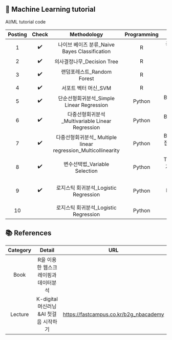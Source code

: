 ##  📂 Machine Learning tutorial
AI/ML tutorial code

| Posting | Check | Methodology | Programming | Detail |
| :------: |:---: | :------------: | :--: | :------------------: | 
| 1 | ✔️ | 나이브 베이즈 분류_Naive Bayes Classification  | R | 국회의원 투표 성향 |
| 2 | ✔️ | 의사결정나무_Decision Tree | R | 유방암 진단 |
| 3 | ✔️ | 랜덤포레스트_Random Forest | R | 유방암 진단 |
| 4 | ✔️ | 서포트 벡터 머신_SVM | R | iris 데이터 |
| 5 | ✔️ | 단순선형회귀분석_Simple Linear Regression | Python | Boston house 집값 예측 |
| 6 | ✔️ | 다중선형회귀분석_Multivariable Linear Regression | Python | Boston house 집값 예측 |
| 7 | ✔️ | 다중선형회귀분석_ Multiple linear regression_Multicollinearity | Python | Boston house 집값 예측+다중공산성 진단 |
| 8 | ✔️ | 변수선택법_Variable Selection | Python |  ToyotaCorolla 자동차가격 예측 |
| 9 | ✔️ | 로지스틱 회귀분석_Logistic Regression | Python |  Personal Loan 대출 상황 예측 |
| 10 |  | 로지스틱 회귀분석_Logistic Regression | Python |   |

## 📚 References
| Category | Detail | URL |
| :------: | :------------: | :--: | 
| Book | R을 이용한 웹스크레이핑과 데이터분석 |  |
| Lecture  | K-digital 머신러닝&AI 첫걸음 시작하기| https://fastcampus.co.kr/b2g_nbacademy |
